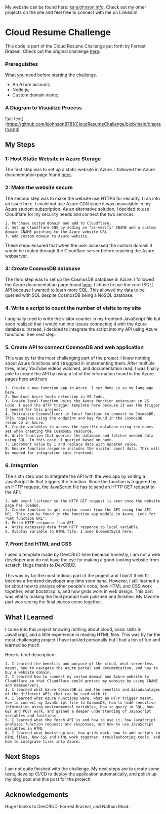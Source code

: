 My website can be found here: <a href="https://karajohnson.info/">karajohnson.info</a>. Check out my other projects on the site and feel free to connect with me on LinkedIn!

# Cloud Resume Challenge

This code is part of the Cloud Resume Challenge put forth by Forrest Brazeal. Check out the original challenge <a href="https://cloudresumechallenge.dev/docs/the-challenge/">here</a>.  

### Prerequisites

What you need before starting the challenge.

* An Azure account;
* Node.js;
* Custom domain name;

### A Diagram to Visualize Process

![alt text] (https://github.com/kjohnson8781/CloudResumeChallenge/blob/main/diagram.png)

## My Steps
### 1: Host Static Website in Azure Storage

The first step was to set up a static website in Azure. I followed the Azure documentation page found <a href="https://docs.microsoft.com/en-us/azure/storage/blobs/storage-blob-static-website">here</a>. 

### 2: Make the website secure

The second step was to make the website use HTTPS for security. I ran into an issue here. I could not use Azure CDN since it was unavailable in my Azure student subscription. As an alternative solution, I decided to use Cloudflare for my security needs and connect the two services.

```
1. Purchase custom domain and add to Cloudflare.
2. Set up Cloudflare DNS by adding an "as-verify" CNAME and a custom domain CNAME pointing to the Azure website URL.
3. Add custom domain to Azure website.
```
These steps ensured that when the user accessed the custom domain it would be routed through the Cloudflare server before reaching the Azure webserver.

### 3: Create CosmosDB database

The third step was to set up the CosmosDB database in Azure. I followed the Azure documentation page found <a href="https://docs.microsoft.com/en-us/azure/cosmos-db/sql/create-sql-api-nodejs">here</a>. I chose to use the core (SQL) API because I wanted to learn more SQL. This allowed my data to be queried with SQL despite CosmosDB being a NoSQL database. 

### 4. Write a script to count the number of visits to my site

I originally tried to write the visitor counter in my frontend JavaScript file but soon realized that I would run into issues connecting it with the Azure database. Instead, I decided to integrate the script into my API using Azure functions. See next step.

### 5. Create API to connect CosmosDB and web application

This was by far the most challenging part of the project. I knew nothing about Azure functions and struggled in implementing them. After multiple tries, many YouTube videos watched, and documentation read, I was finally able to create the API by using a lot of the information found in the Azure pages <a href="https://docs.microsoft.com/en-us/azure/cosmos-db/sql/create-sql-api-nodejs">here</a> and <a href="https://docs.microsoft.com/en-us/azure/azure-functions/create-first-function-vs-code-node">here</a>

```
1. Create a new function app in Azure. I set Node.js as my language here.
2. Download Azure tools extension in VS Code.
3. Create local function using the Azure function extension in VS Code. I used the HTTP trigger template here because it was the trigger I needed for this project.
4. Initialize CosmosClient in local function to connect to CosmosDB. This requires using the endpoint and key found in the CosmosDB resource in Azure.
5. Create variables to access the specific database using the names set when creating the CosmosDB resource.
6. Write function that queries the database and fetches needed data using SQL. In this case, I queried based on name.
7. Increment value by 1 and replace data with updated value.
8. Ensure function response includes the visitor count data. This will be needed for integration into frontend.
```

### 6. Integration

The sixth step was to integrate the API with the web app by writing a JavaScript file that triggers the function. Since the function is triggered by an HTTP request, the JavaScript file has to send an HTTP GET request to the API.

```
1. Add event listener so the HTTP GET request is sent once the website page has loaded.
2. Create function to get visitor count from the API using the API URL. This can be found in the function app module in Azure. Look for "Get function URL".
3. Fetch HTTP response from API.
4. Write necessary data from HTTP response to local variable.
5. Display variable to HTML file. I used ElementById here. 
```

### 7. Front End HTML and CSS

I used a template made by DevCRUD here because honestly, I am not a web developer and do not have the eye for making a good-looking website from scratch. Huge thanks to DevCRUD. <br /><br />
This was by far the most tedious part of the project and I don't think I'll become a frontend developer any time soon haha. However, I still learned a lot about how to analyze other people's code, how HTML and CSS work together, what bootstrap is, and how grids work in web design. This part was vital to making the final product look polished and finished. My favorite part was seeing the final pieces come together. 

## What I Learned
I came into this project knowing nothing about cloud, basic skills in JavaScript, and a little experience in reading HTML files. This was by far the most challenging project I have tackled personally but I had a ton of fun and learned so much. 

Here is brief description:
```
1. I learned the benefits and purpose of the cloud, what serverless meant, how to navigate the Azure portal and documentation, and how to buy a website domain.
2. I learned how to connect my custom domain and Azure website to Cloudflare so that Cloudflare could protect my website by using CNAME and nameservers.
3. I learned what Azure CosmosDB is and the benefits and disadvantages of the different APIs that can be used with it.
4. I learned what Azure Functions were, what an HTTP trigger meant, how to connect my JavaScript file to CosmosDB, how to hide sensitive information using environmental variables, how to query in SQL, how GET and POST work, and gained a deeper understanding of JavaScript variables and functions.
5. I learned what the fetch API is and how to use it, how JavaScript analyzes function requests and responses, and how to use JavaScript variables in HTML
6. I learned what bootstrap was, how grids work, how to add scripts in HTML files, how CSS and HTML work together, troubleshooting tools, and how to integrate files into Azure.
```

## Next Steps
I am not quite finished with the challenge. My next steps are to create some tests, develop CI/CD to deploy the application automatically, and polish up my blog post and this post for the project!

## Acknowledgements
Huge thanks to DevCRUD, Forrest Brazeal, and Nathan Read.
